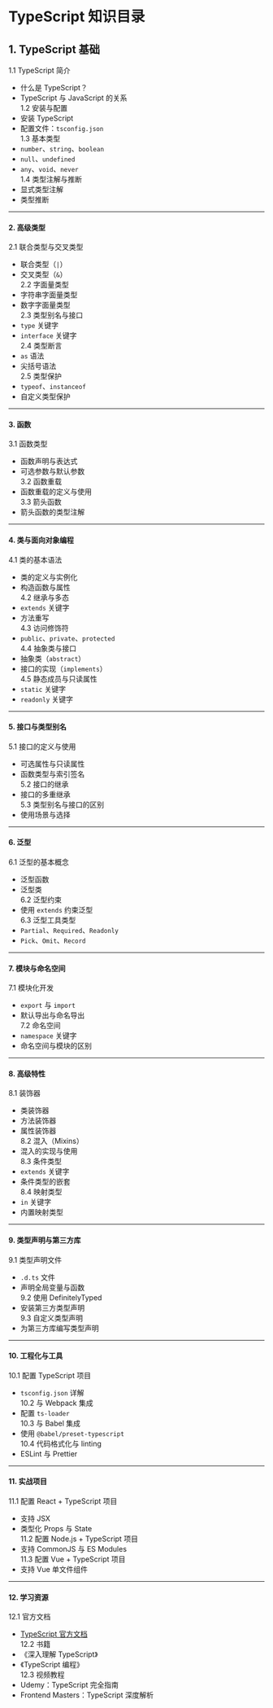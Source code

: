 # TypeScript 知识目录

## 1. TypeScript 基础
1.1 TypeScript 简介  

   - 什么是 TypeScript？  
   - TypeScript 与 JavaScript 的关系  
1.2 安装与配置  
   - 安装 TypeScript  
   - 配置文件：`tsconfig.json`  
1.3 基本类型  
   - `number`、`string`、`boolean`  
   - `null`、`undefined`  
   - `any`、`void`、`never`  
1.4 类型注解与推断  
   - 显式类型注解  
   - 类型推断  

---

#### **2. 高级类型**
2.1 联合类型与交叉类型  
   - 联合类型（`|`）  
   - 交叉类型（`&`）  
2.2 字面量类型  
   - 字符串字面量类型  
   - 数字字面量类型  
2.3 类型别名与接口  
   - `type` 关键字  
   - `interface` 关键字  
2.4 类型断言  
   - `as` 语法  
   - 尖括号语法  
2.5 类型保护  
   - `typeof`、`instanceof`  
   - 自定义类型保护  

---

#### **3. 函数**
3.1 函数类型  
   - 函数声明与表达式  
   - 可选参数与默认参数  
3.2 函数重载  
   - 函数重载的定义与使用  
3.3 箭头函数  
   - 箭头函数的类型注解  

---

#### **4. 类与面向对象编程**
4.1 类的基本语法  
   - 类的定义与实例化  
   - 构造函数与属性  
4.2 继承与多态  
   - `extends` 关键字  
   - 方法重写  
4.3 访问修饰符  
   - `public`、`private`、`protected`  
4.4 抽象类与接口  
   - 抽象类（`abstract`）  
   - 接口的实现（`implements`）  
4.5 静态成员与只读属性  
   - `static` 关键字  
   - `readonly` 关键字  

---

#### **5. 接口与类型别名**
5.1 接口的定义与使用  
   - 可选属性与只读属性  
   - 函数类型与索引签名  
5.2 接口的继承  
   - 接口的多重继承  
5.3 类型别名与接口的区别  
   - 使用场景与选择  

---

#### **6. 泛型**
6.1 泛型的基本概念  
   - 泛型函数  
   - 泛型类  
6.2 泛型约束  
   - 使用 `extends` 约束泛型  
6.3 泛型工具类型  
   - `Partial`、`Required`、`Readonly`  
   - `Pick`、`Omit`、`Record`  

---

#### **7. 模块与命名空间**
7.1 模块化开发  
   - `export` 与 `import`  
   - 默认导出与命名导出  
7.2 命名空间  
   - `namespace` 关键字  
   - 命名空间与模块的区别  

---

#### **8. 高级特性**
8.1 装饰器  
   - 类装饰器  
   - 方法装饰器  
   - 属性装饰器  
8.2 混入（Mixins）  
   - 混入的实现与使用  
8.3 条件类型  
   - `extends` 关键字  
   - 条件类型的嵌套  
8.4 映射类型  
   - `in` 关键字  
   - 内置映射类型  

---

#### **9. 类型声明与第三方库**
9.1 类型声明文件  
   - `.d.ts` 文件  
   - 声明全局变量与函数  
9.2 使用 DefinitelyTyped  
   - 安装第三方类型声明  
9.3 自定义类型声明  
   - 为第三方库编写类型声明  

---

#### **10. 工程化与工具**
10.1 配置 TypeScript 项目  
   - `tsconfig.json` 详解  
10.2 与 Webpack 集成  
   - 配置 `ts-loader`  
10.3 与 Babel 集成  
   - 使用 `@babel/preset-typescript`  
10.4 代码格式化与 linting  
   - ESLint 与 Prettier  

---

#### **11. 实战项目**
11.1 配置 React + TypeScript 项目  
   - 支持 JSX  
   - 类型化 Props 与 State  
11.2 配置 Node.js + TypeScript 项目  
   - 支持 CommonJS 与 ES Modules  
11.3 配置 Vue + TypeScript 项目  
   - 支持 Vue 单文件组件  

---

#### **12. 学习资源**
12.1 官方文档  
   - [TypeScript 官方文档](https://www.typescriptlang.org/)  
12.2 书籍  
   - 《深入理解 TypeScript》  
   - 《TypeScript 编程》  
12.3 视频教程  
   - Udemy：TypeScript 完全指南  
   - Frontend Masters：TypeScript 深度解析  
